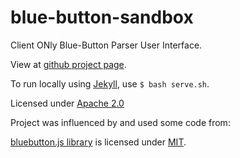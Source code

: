 blue-button-sandbox
===================

Client ONly Blue-Button Parser User Interface.

View at [github project page](http://amida-tech.github.io/blue-button-sandbox).

To run locally using [Jekyll](http://jekyllrb.com), use `$ bash serve.sh`.

Licensed under [Apache 2.0](./LICENSE)

Project was influenced by and used some code from:

[bluebutton.js library](https://github.com/blue-button/bluebutton.js/) is licensed under [MIT](https://github.com/blue-button/bluebutton.js/blob/master/LICENSE.md).
